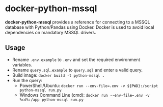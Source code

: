 # docker-python-mssql
__docker-python-mssql__ provides a reference for connecting to a MSSQL database with Python/Pandas using Docker. Docker is used to avoid local dependencies on mandatory MSSQL drivers.

## Usage
* Rename `.env.example` to `.env` and set the required environment variables.
* Rename `query.sql.example` to `query.sql` and enter a valid query.
* Build image: ```docker build -t python-mssql .```
* Run the query:
    * PowerShell/Ubuntu: `docker run --env-file=.env -v ${PWD}:/script python-mssql run.py`
    * Windows Command Line (cmd): `docker run --env-file=.env -v %cd%:/app python-mssql run.py`